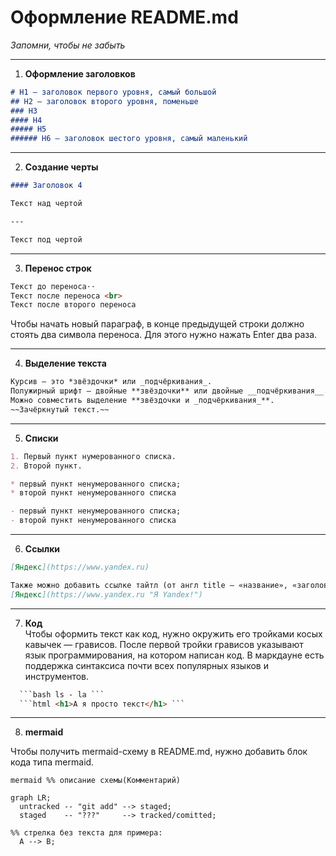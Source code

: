 # Оформление README.md
*Запомни, чтобы не забыть*

---

1. **Оформление заголовков**<br>
```md
# H1 — заголовок первого уровня, самый большой
## H2 — заголовок второго уровня, поменьше
### H3
#### H4
##### H5
###### H6 — заголовок шестого уровня, самый маленький 
```

---

2. **Создание черты**<br>
```md
#### Заголовок 4

Текст над чертой

---

Текст под чертой
```

---

3. **Перенос строк**<br>
```md
Текст до переноса⋅⋅  
Текст после переноса <br>
Текст после второго переноса
```
Чтобы начать новый параграф, в конце предыдущей строки должно стоять два символа переноса. Для этого нужно нажать Enter два раза.

---

4. **Выделение текста**<br>
```md
Курсив — это *звёздочки* или _подчёркивания_.
Полужирный шрифт — двойные **звёздочки** или двойные __подчёркивания__.
Можно совместить выделение **звёздочки и _подчёркивания_**.
~~Зачёркнутый текст.~~
```

---

5. **Списки**<br>
```md
1. Первый пункт нумерованного списка.
2. Второй пункт.

* первый пункт ненумерованного списка;
* второй пункт ненумерованного списка

- первый пункт ненумерованного списка;
- второй пункт ненумерованного списка
```

---

6. **Ссылки**<br>
```md
[Яндекс](https://www.yandex.ru)

Также можно добавить ссылке тайтл (от англ title — «название», «заголовок»). Тайтл — это всплывающая подсказка, которая появляется при наведении мыши на ссылку. Тайтл нужно заключить в кавычки и указать внутри скобок после адреса.
[Яндекс](https://www.yandex.ru "Я Yandex!")
```

---

7. **Код**<br>
Чтобы оформить текст как код, нужно окружить его тройками косых кавычек — грависов. После первой тройки грависов указывают язык программирования, на котором написан код. В маркдауне есть поддержка синтаксиса почти всех популярных языков и инструментов.
```md
  ```bash ls - la ```
  ```html <h1>А я просто текст</h1> ``` 
```

---

8. **mermaid**<br>

Чтобы получить mermaid-схему в README.md, нужно добавить блок кода типа mermaid.


```mermaid %% описание схемы(Комментарий) ```

```mermaid
graph LR;
  untracked -- "git add" --> staged;
  staged    -- "???"     --> tracked/comitted;

%% стрелка без текста для примера: 
  A --> B;
``` 

